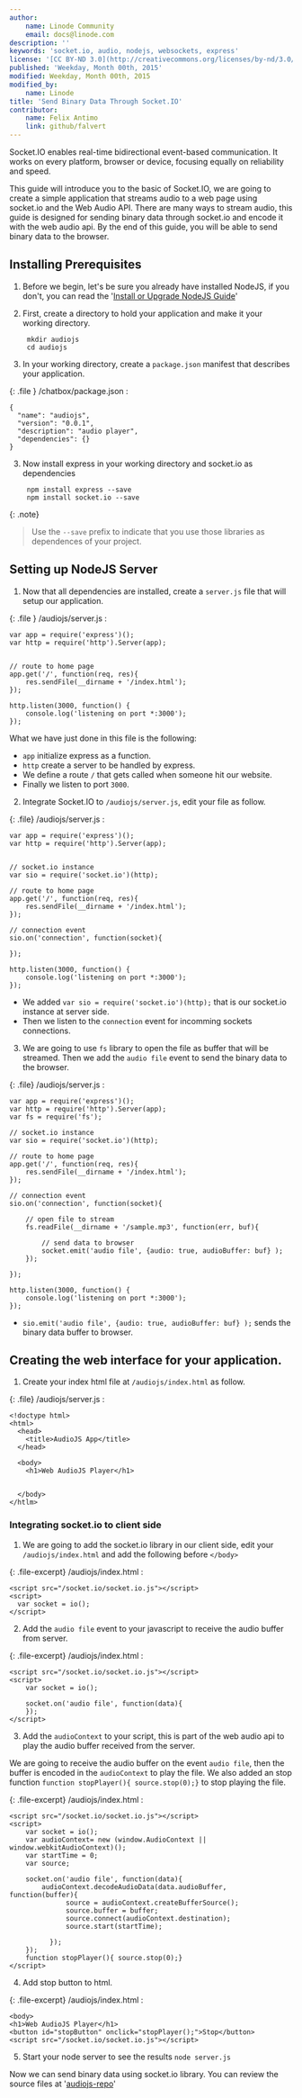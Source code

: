 ```yaml
---
author:
    name: Linode Community
    email: docs@linode.com
description: ''
keywords: 'socket.io, audio, nodejs, websockets, express'
license: '[CC BY-ND 3.0](http://creativecommons.org/licenses/by-nd/3.0/us/)'
published: 'Weekday, Month 00th, 2015'
modified: Weekday, Month 00th, 2015
modified_by:
    name: Linode
title: 'Send Binary Data Through Socket.IO'
contributor:
    name: Felix Antimo
    link: github/falvert
---
```


Socket.IO enables real-time bidirectional event-based communication. It works on every platform, browser or device, focusing equally on reliability and speed.

This guide will introduce you to the basic of Socket.IO, we are going to create a simple application that streams
audio to a web page using socket.io and the Web Audio API. There are many ways to stream audio, this guide is designed for sending binary data through socket.io and encode it with the web audio api.
By the end of this guide, you will be able to send binary data to the browser.

## Installing Prerequisites

1. Before we begin, let's be sure you already have installed NodeJS, if you don't,
you can read the '[Install or Upgrade NodeJS Guide](/docs/websites/nodejs/installing-nodejs)'

2. First, create a directory to hold your application and make it your working directory.

		mkdir audiojs
		cd audiojs

3. In your working directory, create a `package.json` manifest that describes your application.

{: .file }
/chatbox/package.json
:
~~~
{
  "name": "audiojs",
  "version": "0.0.1",
  "description": "audio player",
  "dependencies": {}
}
~~~


3. Now install express in your working directory and socket.io as dependencies

		npm install express --save
		npm install socket.io --save

{: .note}
> Use the `--save` prefix to indicate that you use those libraries as dependences of your project.

## Setting up NodeJS Server

1. Now that all dependencies are installed, create a `server.js` file that will setup our application.

{: .file }
/audiojs/server.js
:
~~~
var app = require('express')();
var http = require('http').Server(app);


// route to home page 
app.get('/', function(req, res){
	res.sendFile(__dirname + '/index.html');
});

http.listen(3000, function() {
	console.log('listening on port *:3000');
});

~~~

What we have just done in this file is the following:

- `app` initialize express as a function.
- `http` create a server to be handled by express.
- We define a route `/` that gets called when someone hit our website.
- Finally we listen to port `3000`.

2. Integrate Socket.IO to `/audiojs/server.js`, edit your file as follow.

{: .file}
/audiojs/server.js
:
~~~
var app = require('express')();
var http = require('http').Server(app);


// socket.io instance
var sio = require('socket.io')(http);

// route to home page 
app.get('/', function(req, res){
	res.sendFile(__dirname + '/index.html');
});

// connection event
sio.on('connection', function(socket){
	
});

http.listen(3000, function() {
	console.log('listening on port *:3000');
});
~~~

- We added `var sio = require('socket.io')(http);` that is our socket.io instance at server side.
- Then we listen to the `connection` event for incomming sockets connections.

3. We are going to use `fs` library to open the file as buffer that will be streamed.
Then we add the `audio file` event to send the binary data to the browser.

{: .file}
/audiojs/server.js
:
~~~
var app = require('express')();
var http = require('http').Server(app);
var fs = require('fs');

// socket.io instance
var sio = require('socket.io')(http);

// route to home page 
app.get('/', function(req, res){
	res.sendFile(__dirname + '/index.html');
});

// connection event
sio.on('connection', function(socket){

	// open file to stream
	fs.readFile(__dirname + '/sample.mp3', function(err, buf){

		// send data to browser
		socket.emit('audio file', {audio: true, audioBuffer: buf} );
	});
	
});

http.listen(3000, function() {
	console.log('listening on port *:3000');
});
~~~

- `sio.emit('audio file', {audio: true, audioBuffer: buf} );` sends the binary data buffer to browser.


## Creating the web interface for your application.

1. Create your index html file at `/audiojs/index.html` as follow.

{: .file}
/audiojs/server.js
:
~~~
<!doctype html>
<html>
  <head>
	<title>AudioJS App</title>
  </head>
  
  <body>
	<h1>Web AudioJS Player</h1>
	

  </body>
</htlm>	
~~~

### Integrating socket.io to client side

1. We are going to add the socket.io library in our client side, edit your `/audiojs/index.html`
and add the following before `</body>`

{: .file-excerpt}
/audiojs/index.html
:
~~~
<script src="/socket.io/socket.io.js"></script>
<script>
  var socket = io();
</script>
~~~

2. Add the `audio file` event to your javascript to receive the audio buffer from server.

{: .file-excerpt}
/audiojs/index.html
:
~~~
<script src="/socket.io/socket.io.js"></script>
<script>
	var socket = io();

	socket.on('audio file', function(data){
	});
</script>
~~~

3. Add the `audioContext` to your script, this is part of the web audio api to play the audio
buffer received from the server. 

We are going to receive the audio buffer on the event `audio file`, then the buffer is encoded in the `audioContext`
to play the file. We also added an stop function `function stopPlayer(){ source.stop(0);}` to stop playing the file. 

{: .file-excerpt}
/audiojs/index.html
:
~~~
<script src="/socket.io/socket.io.js"></script>
<script>
	var socket = io();
	var audioContext= new (window.AudioContext || window.webkitAudioContext)();
	var startTime = 0;
	var source;
	
	socket.on('audio file', function(data){
		audioContext.decodeAudioData(data.audioBuffer, function(buffer){
	          source = audioContext.createBufferSource();
	          source.buffer = buffer;
	          source.connect(audioContext.destination);
	          source.start(startTime);
	          
	      });
	});
	function stopPlayer(){ source.stop(0);}
</script>
~~~

4. Add stop button to html.

{: .file-excerpt}
/audiojs/index.html
:
~~~
<body>
<h1>Web AudioJS Player</h1>
<button id="stopButton" onclick="stopPlayer();">Stop</button>
<script src="/socket.io/socket.io.js"></script>
~~~


5. Start your node server to see the results `node server.js`


Now we can send binary data using socket.io library. You can review the source files at '[audiojs-repo](https://github.com/falvert/audiojs)'

	

